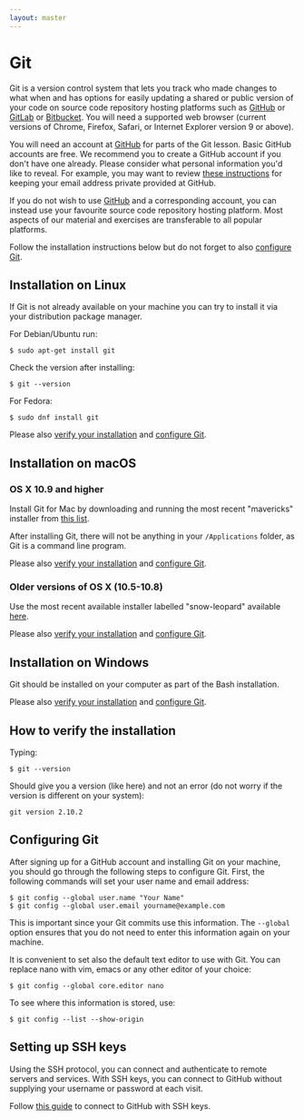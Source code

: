 ```yaml
---
layout: master
---
```


# Git

Git is a version control system that lets you track who made changes to what
when and has options for easily updating a shared or public version of your
code on source code repository hosting platforms such as
[GitHub](https://github.com) or [GitLab](https://gitlab.com) or
[Bitbucket](https://bitbucket.org/). You will need a supported web browser
(current versions of Chrome, Firefox, Safari, or Internet Explorer version 9 or
above).

You will need an account at [GitHub](https://github.com) for parts of the Git
lesson. Basic GitHub accounts are free. We recommend you to create a GitHub
account if you don't have one already. Please consider what personal
information you'd like to reveal. For example, you may want to review [these
instructions](https://help.github.com/articles/keeping-your-email-address-private/)
for keeping your email address private provided at GitHub.

If you do not wish to use [GitHub](https://github.com) and a corresponding
account, you can instead use your favourite source code repository hosting
platform. Most aspects of our material and exercises are transferable to all
popular platforms.

Follow the installation instructions below but do not forget to also
[configure Git](#configuring-git).


## Installation on Linux

If Git is not already available on your machine you can try to install it via
your distribution package manager. 

For Debian/Ubuntu run:

```shell
$ sudo apt-get install git
```

Check the version after installing:

```shell
$ git --version
```

For Fedora:

```shell
$ sudo dnf install git
```

Please also [verify your installation](#how-to-verify-the-installation)
and [configure Git](#configuring-git).


## Installation on macOS

### OS X 10.9 and higher

Install Git for Mac by downloading and running the most recent "mavericks"
installer from
[this list](http://sourceforge.net/projects/git-osx-installer/files/).

After installing Git, there will not be anything in your `/Applications`
folder, as Git is a command line program.

Please also [verify your installation](#how-to-verify-the-installation)
and [configure Git](#configuring-git).


### Older versions of OS X (10.5-10.8)

Use the most recent available installer labelled "snow-leopard" available
[here](http://sourceforge.net/projects/git-osx-installer/files/).

Please also [verify your installation](#how-to-verify-the-installation)
and [configure Git](#configuring-git).


## Installation on Windows

Git should be installed on your computer as part of the Bash installation.

Please also [verify your installation](#how-to-verify-the-installation)
and [configure Git](#configuring-git).


## How to verify the installation

Typing:

```shell
$ git --version
```

Should give you a version (like here) and not an error (do not worry if the
version is different on your system):

```shell
git version 2.10.2
```


## Configuring Git

After signing up for a GitHub account
and installing Git on your machine,
you should go through the following steps to configure Git.
First, the following commands will set your user name and email address:

```shell
$ git config --global user.name "Your Name"
$ git config --global user.email yourname@example.com
```

This is important since your Git commits use this information.
The `--global` option ensures that you do not need to enter this information again on your machine.

It is convenient to set also the default text editor to use with Git.
You can replace nano with vim, emacs or any other editor of your choice:
```shell
$ git config --global core.editor nano
```

To see where this information is stored, use:
```shell
$ git config --list --show-origin
```


## Setting up SSH keys

Using the SSH protocol, you can connect and authenticate to remote servers and
services. With SSH keys, you can connect to GitHub without supplying your
username or password at each visit.

Follow [this guide](https://help.github.com/articles/connecting-to-github-with-ssh/) to connect
to GitHub with SSH keys.
